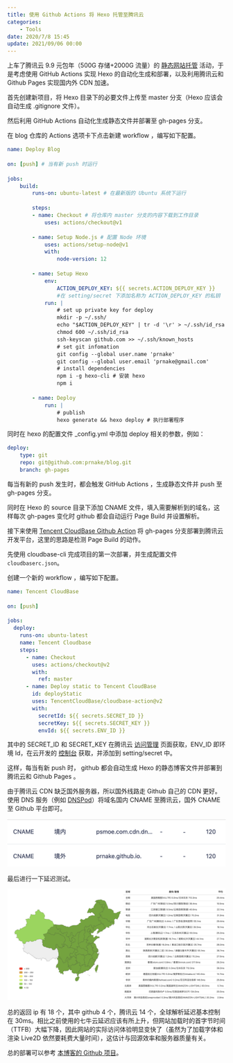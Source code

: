 ```yaml
---
title: 使用 Github Actions 将 Hexo 托管至腾讯云
categories:
	- Tools
date: 2020/7/8 15:45
update: 2021/09/06 00:00
---
```


上车了腾讯云 9.9 元包年（500G 存储+2000G 流量）的 [静态网站托管](https://cloud.tencent.com/product/wh) 活动，于是考虑使用 GitHub Actions 实现 Hexo 的自动化生成和部署，以及利用腾讯云和 Github Pages 实现国内外 CDN 加速。

<!--more-->

首先创建新项目，将 Hexo 目录下的必要文件上传至 master 分支（Hexo 应该会自动生成 .gitignore 文件）。

然后利用 GitHub Actions 自动化生成静态文件并部署至 gh-pages 分支。

在 blog 仓库的 Actions 选项卡下点击新建 workflow ，编写如下配置。

```yaml
name: Deploy Blog

on: [push] # 当有新 push 时运行

jobs:
	build:
		runs-on: ubuntu-latest # 在最新版的 Ubuntu 系统下运行
		
		steps:
		- name: Checkout # 将仓库内 master 分支的内容下载到工作目录
			uses: actions/checkout@v1
			
		- name: Setup Node.js # 配置 Node 环境
			uses: actions/setup-node@v1
			with:
				node-version: 12
		
		- name: Setup Hexo
			env:
				ACTION_DEPLOY_KEY: ${{ secrets.ACTION_DEPLOY_KEY }} 
				#在 setting/secret 下添加名称为 ACTION_DEPLOY_KEY 的私钥
			run: |
				# set up private key for deploy
				mkdir -p ~/.ssh/
				echo "$ACTION_DEPLOY_KEY" | tr -d '\r' > ~/.ssh/id_rsa # 配置秘钥
				chmod 600 ~/.ssh/id_rsa
				ssh-keyscan github.com >> ~/.ssh/known_hosts
				# set git infomation
				git config --global user.name 'prnake'
				git config --global user.email 'prnake@gmail.com'
				# install dependencies
				npm i -g hexo-cli # 安装 hexo
				npm i
	
		- name: Deploy
			run: |
				# publish
				hexo generate && hexo deploy # 执行部署程序
```

同时在 hexo 的配置文件 _config.yml 中添加 deploy 相关的参数，例如：

```yaml
deploy:
	type: git
	repo: git@github.com:prnake/blog.git
	branch: gh-pages
```

每当有新的 push 发生时，都会触发 GitHub Actions ，生成静态文件并 push 至 gh-pages 分支。

同时在 Hexo 的 source 目录下添加 CNAME 文件，填入需要解析到的域名，这样每次 gh-pages 变化时 github 都会自动运行 Page Build 并设置解析。

接下来使用 [Tencent CloudBase Github Action](https://github.com/TencentCloudBase/cloudbase-action) 将 gh-pages 分支部署到腾讯云开发平台，这里的思路是检测 Page Build 的动作。

先使用 cloudbase-cli 完成项目的第一次部署，并生成配置文件 `cloudbaserc.json`。

创建一个新的 workflow ，编写如下配置。

```yaml
name: Tencent CloudBase

on: [push]

jobs:
  deploy:
    runs-on: ubuntu-latest
    name: Tencent Cloudbase
    steps:
      - name: Checkout
        uses: actions/checkout@v2
        with:
          ref: master
      - name: Deploy static to Tencent CloudBase
        id: deployStatic
        uses: TencentCloudBase/cloudbase-action@v2
        with:
          secretId: ${{ secrets.SECRET_ID }}
          secretKey: ${{ secrets.SECRET_KEY }}
          envId: ${{ secrets.ENV_ID }}
```

其中的 SECRET_ID 和 SECRET_KEY 在腾讯云 [访问管理](https://console.cloud.tencent.com/cam/capi) 页面获取，ENV_ID 即环境 Id，在云开发的 [控制台](https://console.cloud.tencent.com/tcb/env/overview) 获取，并添加到 setting/secret 中。

这样，每当有新 push 时， github 都会自动生成 Hexo 的静态博客文件并部署到腾讯云和 Github Pages 。

由于腾讯云 CDN 缺乏国外服务器，所以国外线路走 Github 自己的 CDN 更好。使用 DNS 服务（例如 [DNSPod](https://www.dnspod.cn/)）将域名国内 CNAME 至腾讯云，国外 CNAME 至 Github 平台即可。

![CNAME](/images/hexo-deploy1.png)

最后进行一下延迟测试。

![PING TEST](/images/hexo-deploy2.png)

总的返回 ip 有 18 个，其中 github 4 个，腾讯云 14 个，全球解析延迟基本控制在 30ms。相比之前使用的七牛云延迟应该有所上升，但网站加载时的首字节时间（TTFB）大幅下降，因此网站的实际访问体验明显变快了（虽然为了加载字体和渲染 Live2D 依然要耗费大量时间），这估计与回源效率和服务器质量有关。

总的部署可以参考 [本博客的 Github 项目](https://github.com/prnake/blog.pka.moe)。

